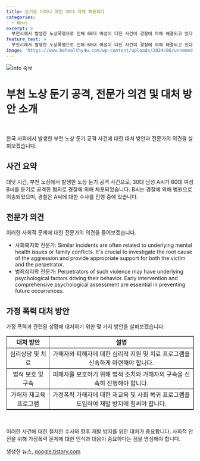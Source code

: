 ```yaml
---
title: 둔기로 어머니 때린 30대 자체 체포되다
categories:
  - News
excerpt: >
  부천시에서 발생한 노상폭행으로 인해 60대 여성이 다친 사건이 경찰에 의해 해결되고 있다. 피해자는 병원으로 이송되었으며, 피의자는 체포되어 특수존속상해 혐의로 조사 중이다. 경찰은 추가 범행을 막기 위해 구속영장을 신청할 계획이지만, 피의자의 진술 거부로 정확한 사건 경위는 아직 파악 중이라고 밝혔다.
feature_text: >
  부천시에서 발생한 노상폭행으로 인해 60대 여성이 다친 사건이 경찰에 의해 해결되고 있다. 피해자는 병원으로 이송되었으며, 피의자는 체포되어 특수존속상해 혐의로 조사 중이다. 경찰은 추가 범행을 막기 위해 구속영장을 신청할 계획이지만, 피의자의 진술 거부로 정확한 사건 경위는 아직 파악 중이라고 밝혔다.
image: 'https://www.behealthy4u.com/wp-content/uploads/2024/06/unnamed-file.png'
---
```


<p><img src="https://www.behealthy4u.com/wp-content/uploads/2024/06/unnamed-file.png" alt="info 속보" /></p>

<h1 data-ke-size="size32">부천 노상 둔기 공격, 전문가 의견 및 대처 방안 소개</h1>

<p data-ke-size="size16">&nbsp;</p>

<p>한국 사회에서 발생한 부천 노상 둔기 공격 사건에 대한 대처 방안과 전문가의 의견을 살펴보겠습니다.</p>

<h2 data-ke-size="size26">사건 요약</h2>

<p data-ke-size="size16">대낮 시간, 부천 노상에서 발생한 노상 둔기 공격 사건으로, 30대 남성 A씨가 60대 여성 B씨를 둔기로 공격한 혐의로 경찰에 의해 체포되었습니다. B씨는 경찰에 의해 병원으로 이송되었으며, 경찰은 A씨에 대한 수사를 진행 중에 있습니다.</p>

<h2 data-ke-size="size26">전문가 의견</h2>

<p data-ke-size="size16">이러한 사회적 문제에 대한 전문가의 의견을 들어보겠습니다.</p>

<ul>
<li>사회복지학 전문가: Similar incidents are often related to underlying mental health issues or family conflicts. It's crucial to investigate the root cause of the aggression and provide appropriate support for both the victim and the perpetrator.</li>
<li>범죄심리학 전문가: Perpetrators of such violence may have underlying psychological factors driving their behavior. Early intervention and comprehensive psychological assessment are essential in preventing future occurrences.</li>
</ul>

<h2 data-ke-size="size26">가정 폭력 대처 방안</h2>

<p data-ke-size="size16">가정 폭력과 관련된 상황에 대처하기 위한 몇 가지 방안을 살펴보겠습니다.</p>

<table style="width: 100%;" border="1">
<tbody>
<tr>
<td style="text-align: center; height: 17px;"><b>대처 방안</b></td>
<td style="text-align: center; height: 17px;"><b>설명</b></td>
</tr>
<tr>
<td style="text-align: center; height: 17px;">심리상담 및 치료</td>
<td style="text-align: center; height: 17px;">가해자와 피해자에 대한 심리적 지원 및 치료 프로그램을 신속하게 마련해야 합니다.</td>
</tr>
<tr>
<td style="text-align: center; height: 17px;">법적 보호 및 구속</td>
<td style="text-align: center; height: 17px;">피해자를 보호하기 위해 법적 조치와 가해자의 구속을 신속히 진행해야 합니다.</td>
</tr>
<tr>
<td style="text-align: center; height: 17px;">가해자 재교육 프로그램</td>
<td style="text-align: center; height: 17px;">가정폭력 가해자에 대한 재교육 및 사회 복귀 프로그램을 도입하여 재발 방지에 힘써야 합니다.</td>
</tr>
</tbody>
</table>

<p data-ke-size="size16">&nbsp;</p>

<p>이러한 사건에 대한 철저한 수사와 향후 재발 방지를 위한 대처가 중요합니다. 사회적 안전을 위해 가정폭력 문제에 대한 인식과 대응이 중요하다는 점을 명심해야 합니다.</p>
생생한 뉴스, <a href="https://qoogle.tistory.com" rel="dofollow">qoogle.tistory.com</a>


